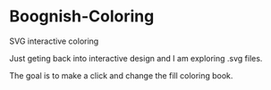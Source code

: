 # Boognish-Coloring
SVG interactive  coloring

Just geting back into interactive design and I am exploring .svg files.

The goal is to make a click and change the fill coloring book.
